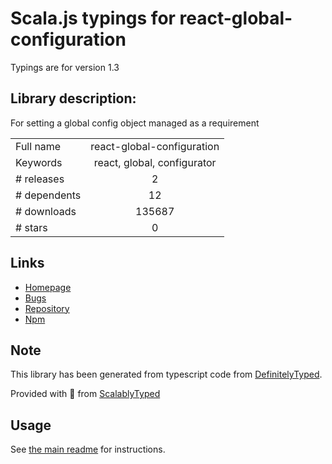 
# Scala.js typings for react-global-configuration

Typings are for version 1.3

## Library description:
For setting a global config object managed as a requirement

|                    |                 |
| ------------------ | :-------------: |
| Full name          | react-global-configuration |
| Keywords           | react, global, configurator |
| # releases         | 2 |
| # dependents       | 12 |
| # downloads        | 135687 |
| # stars            | 0 |

## Links
- [Homepage](https://github.com/morenofa/react-global-configuration#readme)
- [Bugs](https://github.com/morenofa/react-global-configuration/issues)
- [Repository](https://github.com/morenofa/react-global-configuration)
- [Npm](https://www.npmjs.com/package/react-global-configuration)
    


## Note
This library has been generated from typescript code from [DefinitelyTyped](https://definitelytyped.org).

Provided with :purple_heart: from [ScalablyTyped](https://github.com/oyvindberg/ScalablyTyped)

## Usage
See [the main readme](../../readme.md) for instructions.


